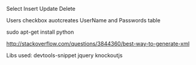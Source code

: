 

Select
Insert
Update
Delete

Users checkbox auotcreates UserName and Passwords table


sudo apt-get install python

http://stackoverflow.com/questions/3844360/best-way-to-generate-xml

Libs used:
devtools-snippet
jquery
knockoutjs
